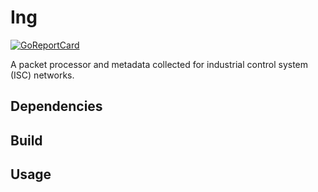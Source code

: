 # Ing

[![GoReportCard](http://goreportcard.com/badge/elastic/beats)](http://goreportcard.com/report/elastic/beats)

A packet processor and metadata collected for industrial control system (ISC) networks.

## Dependencies

## Build

## Usage
